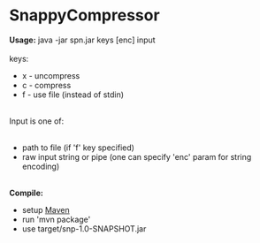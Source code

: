 # SnappyCompressor
<b>Usage:</b> java -jar spn.jar keys [enc] input<br><br>
keys:<br>
<ul>
<li>x - uncompress</li>
<li>c - compress</li>
<li>f - use file (instead of stdin)</li>
</ul><br>
Input is one of:<br><br>
<ul>
<li>path to file (if 'f' key specified)</li>
<li>raw input string or pipe (one can specify 'enc' param for string encoding)</li>
</ul><br>
<b>Compile:</b><br>
<ul>
<li>setup <a href="https://maven.apache.org/">Maven</a></li>
<li>run 'mvn package'</li>
<li>use target/snp-1.0-SNAPSHOT.jar</li>
</ul>
